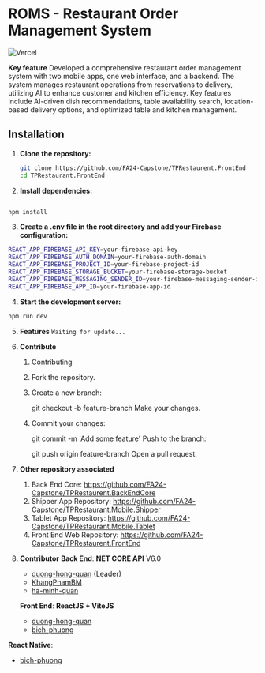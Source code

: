 # ROMS - Restaurant Order Management System
![Vercel](https://vercelbadge.vercel.app/api/duong-hong-quan/thienphu.restaurant)

**Key feature**
Developed a comprehensive restaurant order management system with two mobile apps, one web interface, and a backend. The system manages restaurant operations from reservations to delivery, utilizing AI to enhance customer and kitchen efficiency. Key features include AI-driven dish recommendations, table availability search, location-based delivery options, and optimized table and kitchen management.

## Installation

1. **Clone the repository:**

   ```bash
   git clone https://github.com/FA24-Capstone/TPRestaurent.FrontEnd
   cd TPRestaurant.FrontEnd
   ```

2. **Install dependencies:**

```bash

npm install
```

3. **Create a .env file in the root directory and add your Firebase configuration:**

```bash
REACT_APP_FIREBASE_API_KEY=your-firebase-api-key
REACT_APP_FIREBASE_AUTH_DOMAIN=your-firebase-auth-domain
REACT_APP_FIREBASE_PROJECT_ID=your-firebase-project-id
REACT_APP_FIREBASE_STORAGE_BUCKET=your-firebase-storage-bucket
REACT_APP_FIREBASE_MESSAGING_SENDER_ID=your-firebase-messaging-sender-id
REACT_APP_FIREBASE_APP_ID=your-firebase-app-id
```

4. **Start the development server:**

```bash
npm run dev
```

5. **Features**
   `Waiting for update...`



7. **Contribute**

   1. Contributing
   2. Fork the repository.
   3. Create a new branch:

      git checkout -b feature-branch
      Make your changes.

   4. Commit your changes:

      git commit -m 'Add some feature'
      Push to the branch:

      git push origin feature-branch
      Open a pull request.
8. **Other repository associated**
   1. Back End Core: https://github.com/FA24-Capstone/TPRestaurent.BackEndCore
   2. Shipper App Repository: https://github.com/FA24-Capstone/TPRestaurant.Mobile.Shipper
   3. Tablet App Repository: https://github.com/FA24-Capstone/TPRestaurant.Mobile.Tablet
   4. Front End Web Repository: https://github.com/FA24-Capstone/TPRestaurent.FrontEnd

9. **Contributor**
   **Back End**: **NET CORE API** V6.0
   - [duong-hong-quan](https://github.com/duong-hong-quan) (Leader)
   - [KhangPhamBM](https://github.com/KhangPhamBM)
   - [ha-minh-quan](https://github.com/ha-minh-quan)
   
   **Front End**: **ReactJS + ViteJS**
   - [duong-hong-quan](https://github.com/duong-hong-quan)
   - [bich-phuong](https://github.com/phuong1304)

**React Native**:
- [bich-phuong](https://github.com/phuong1304)

